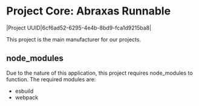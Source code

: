 # Project Core: Abraxas Runnable

|Project UUID|6cf6ad52-6295-4e4b-8bd9-fca1d9215ba8|

This project is the main manufacturer for our projects.

## node_modules

Due to the nature of this application, this project requires node_modules to function.  The required modules are:

* esbuild
* webpack
